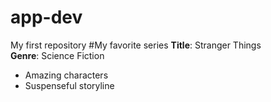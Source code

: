 # app-dev
My first repository
#My favorite series
**Title**: Stranger Things  
**Genre**: Science Fiction  
- Amazing characters
- Suspenseful storyline
